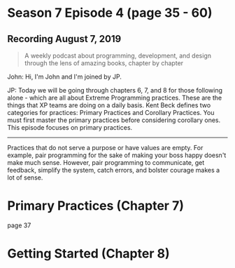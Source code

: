 # Season 7 Episode 4 (page 35 - 60)

## Recording August 7, 2019

> A weekly podcast about programming, development, and design through the lens of amazing books, chapter by chapter

John: Hi, I'm John and I'm joined by JP.

JP: Today we will be going through chapters 6, 7, and 8 for those following alone - which are all about Extreme Programming practices. These are the things that XP teams are doing on a daily basis. Kent Beck defines two categories for practices: Primary Practices and Corollary Practices. You must first master the primary practices before considering corollary ones. This episode focuses on primary practices.

---

Practices that do not serve a purpose or have values are empty. For example, pair programming for the sake of making your boss happy doesn't make much sense. However, pair programming to communicate, get feedback, simplify the system, catch errors, and bolster courage makes a lot of sense.

# Primary Practices (Chapter 7)

page 37

# Getting Started (Chapter 8)
